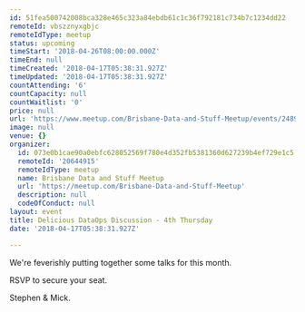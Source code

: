 ```yaml
---
id: 51fea500742008bca328e465c323a84ebdb61c1c36f792181c734b7c1234dd22
remoteId: vbszznyxgbjc
remoteIdType: meetup
status: upcoming
timeStart: '2018-04-26T08:00:00.000Z'
timeEnd: null
timeCreated: '2018-04-17T05:38:31.927Z'
timeUpdated: '2018-04-17T05:38:31.927Z'
countAttending: '6'
countCapacity: null
countWaitlist: '0'
price: null
url: 'https://www.meetup.com/Brisbane-Data-and-Stuff-Meetup/events/248982243/'
image: null
venue: {}
organizer:
  id: 073e0b1cae90a0ebfc628052569f780e4d352fb5381360d627239b4ef729e1c5
  remoteId: '20644915'
  remoteIdType: meetup
  name: Brisbane Data and Stuff Meetup
  url: 'https://meetup.com/Brisbane-Data-and-Stuff-Meetup'
  description: null
  codeOfConduct: null
layout: event
title: Delicious DataOps Discussion - 4th Thursday
date: '2018-04-17T05:38:31.927Z'

---
```

<p>We're feverishly putting together some talks for this month.</p> <p>RSVP to secure your seat.</p> <p>Stephen &amp; Mick.</p>
